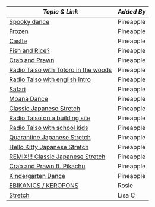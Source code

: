 
| **_Topic & Link_** | **_Added By_** |
| -------- | -------- |
|[Spooky dance](https://www.youtube.com/watch?v=8khr6ZBnoLo&ab_channel=%E3%82%B1%E3%83%AD%E3%83%9D%E3%83%B3%E3%82%BA) | Pineapple
|[Frozen](https://www.youtube.com/watch?v=gkstiMe2Ybs&ab_channel=JustDance)|Pineapple
|[Castle](https://www.youtube.com/watch?v=5woEtVApI9Y&ab_channel=%E3%82%B1%E3%83%AD%E3%83%9D%E3%83%B3%E3%82%BA)|Pineapple
|[Fish and Rice?](https://www.youtube.com/watch?v=pjSDiXynKU4&feature=youtu.be)|Pineapple
|[Crab and Prawn](https://www.youtube.com/watch?v=U9nmGLZUGR4)|Pineapple
|[Radio Taiso with Totoro in the woods](https://www.youtube.com/watch?v=51rKfZOZQuE)|Pineapple
|[Radio Taiso with english intro](https://www.youtube.com/watch?v=0xfDmrcI7OI)|Pineapple
|[Safari](https://www.youtube.com/watch?v=W_RrdrxIAxQ&ab_channel=ColumbiaMusicJp)|Pineapple
|[Moana Dance](https://www.youtube.com/watch?v=EDSHLtb57Hk)|Pineapple
|[Classic Japanese Stretch](https://www.youtube.com/watch?v=xwta--o3ETQ&t=4s)|Pineapple
|[Radio Taiso on a building site](https://www.youtube.com/watch?v=UwYVSWrk-JE)|Pineapple
|[Radio Taiso with school kids](https://www.youtube.com/watch?v=hOBZDNFnSV8&t=26s)|Pineapple
|[Quarantine Japanese Stretch](https://www.youtube.com/watch?v=lgsh5vP54BM)|Pineapple
|[Hello Kitty Japanese Stretch](https://www.youtube.com/watch?v=1BUpwHMRtAg&feature=youtu.be)|Pineapple
|[REMIX!!! Classic Japanese Stretch](https://www.youtube.com/watch?v=l4xFwG_TfHU)|Pineapple
|[Crab and Prawn ft. Pikachu](https://www.youtube.com/watch?v=dEHtklx3phY)|Pineapple
|[Kindergarten Dance](https://www.youtube.com/watch?v=26GV89yoSb8)|Pineapple
|[EBIKANICS / KEROPONS](https://www.youtube.com/watch?v=U9nmGLZUGR4)|Rosie
|[Stretch](https://www.youtube.com/watch?v=pjSDiXynKU4&t=24s&ab_channel=%E4%B8%87%E5%9F%8E%E9%A3%9F%E5%93%81)|Lisa C
